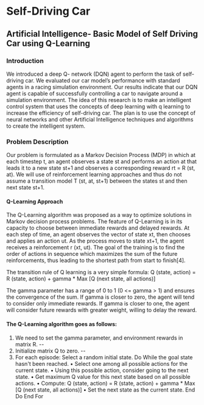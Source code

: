 # Self-Driving Car
## Artificial Intelligence- Basic Model of Self Driving Car using Q-Learning
### Introduction
We introduced a deep Q- network (DQN) agent to perform the task of self-driving car. We evaluated our car model’s performance with standard agents in a racing simulation environment. Our results indicate that our DQN agent is capable of successfully controlling a car to navigate around a simulation environment. The idea of this research is to make an intelligent control system that uses the concepts of deep learning with q learning to increase the efficiency of self-driving car. The plan is to use the concept of neural networks and other Artificial Intelligence techniques and algorithms to create the intelligent system.

### Problem Description
Our problem is formulated as a Markov Decision Process (MDP) in which at each timestep t, an agent observes a state st and performs an action at that leads it to a new state st+1 and observes a corresponding reward rt = R (st, at). We will use of reinforcement learning approaches and thus do not assume a transition model T (st, at, st+1) between the states st and then next state st+1. 

#### Q-Learning Approach
The Q-Learning algorithm was proposed as a way to optimize solutions in Markov decision process problems.  The feature of Q-Learning is in its capacity to choose between immediate rewards and delayed rewards.  At each step of time, an agent observes the vector of state xt, then chooses and applies an action ut. As the process moves to state xt+1, the agent receives a reinforcement r (xt, ut).  The goal of the training is to find the order of actions in sequence which maximizes the sum of the future reinforcements, thus leading to the shortest path from start to finish[4].

The transition rule of Q learning is a very simple formula:
Q (state, action) = R (state, action) + gamma * Max [Q (next state, all actions)]

The gamma parameter has a range of 0 to 1 (0 <= gamma > 1) and ensures the convergence of the sum.  If gamma is closer to zero, the agent will tend to consider only immediate rewards.  If gamma is closer to one, the agent will consider future rewards with greater weight, willing to delay the reward.

#### The Q-Learning algorithm goes as follows:

1. We need to set the gamma parameter, and environment rewards in matrix R. --
2. Initialize matrix Q to zero. --
3. For each episode:
Select a random initial state.
Do While the goal state hasn't been reached.
•	Select one among all possible actions for the current state.
•	Using this possible action, consider going to the next state.
•	Get maximum Q value for this next state based on all possible actions.
•	Compute: Q (state, action) = R (state, action) + gamma * Max [Q (next state, all actions)]
•	Set the next state as the current state.
End Do
End For
